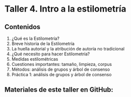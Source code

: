 # **Taller 4. Intro a la estilometría**

## Contenidos

1. ¿Qué es la Estilometría?
2. Breve historia de la Estilometría
3. La huella autorial y la atribución de autoría no tradicional
4. ¿Qué necesito para hacer Estilometría?
5. Medidas estilométricas
6. Cuestiones importantes: tamaño, limpieza, corpus
7. Métodos: análisis de grupos y árbol de consenso
8. Práctica 1: análisis de grupos y árbol de consenso

## Materiales de este taller en GitHub:
